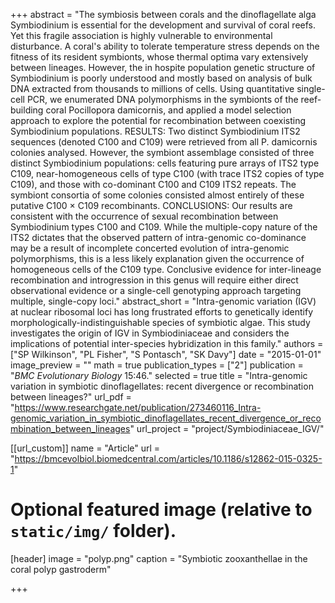 +++
abstract = "The symbiosis between corals and the dinoflagellate alga Symbiodinium is essential for the development and survival of coral reefs. Yet this fragile association is highly vulnerable to environmental disturbance. A coral's ability to tolerate temperature stress depends on the fitness of its resident symbionts, whose thermal optima vary extensively between lineages. However, the in hospite population genetic structure of Symbiodinium is poorly understood and mostly based on analysis of bulk DNA extracted from thousands to millions of cells. Using quantitative single-cell PCR, we enumerated DNA polymorphisms in the symbionts of the reef-building coral Pocillopora damicornis, and applied a model selection approach to explore the potential for recombination between coexisting Symbiodinium populations. RESULTS: Two distinct Symbiodinium ITS2 sequences (denoted C100 and C109) were retrieved from all P. damicornis colonies analysed. However, the symbiont assemblage consisted of three distinct Symbiodinium populations: cells featuring pure arrays of ITS2 type C109, near-homogeneous cells of type C100 (with trace ITS2 copies of type C109), and those with co-dominant C100 and C109 ITS2 repeats. The symbiont consortia of some colonies consisted almost entirely of these putative C100 × C109 recombinants. CONCLUSIONS: Our results are consistent with the occurrence of sexual recombination between Symbiodinium types C100 and C109. While the multiple-copy nature of the ITS2 dictates that the observed pattern of intra-genomic co-dominance may be a result of incomplete concerted evolution of intra-genomic polymorphisms, this is a less likely explanation given the occurrence of homogeneous cells of the C109 type. Conclusive evidence for inter-lineage recombination and introgression in this genus will require either direct observational evidence or a single-cell genotyping approach targeting multiple, single-copy loci."
abstract_short = "Intra-genomic variation (IGV) at nuclear ribosomal loci has long frustrated efforts to genetically identify morphologically-indistinguishable species of symbiotic algae. This study investigates the origin of IGV in Symbiodiniaceae and considers the implications of potential inter-species hybridization in this family."
authors = ["SP Wilkinson", "PL Fisher", "S Pontasch", "SK Davy"]
date = "2015-01-01"
image_preview = ""
math = true
publication_types = ["2"]
publication = "*BMC Evolutionary Biology* 15:46."
selected = true
title = "Intra-genomic variation in symbiotic dinoflagellates: recent divergence or recombination between lineages?"
url_pdf = "https://www.researchgate.net/publication/273460116_Intra-genomic_variation_in_symbiotic_dinoflagellates_recent_divergence_or_recombination_between_lineages"
url_project = "project/Symbiodiniaceae_IGV/"


[[url_custom]]
name = "Article"
url = "https://bmcevolbiol.biomedcentral.com/articles/10.1186/s12862-015-0325-1"

# Optional featured image (relative to `static/img/` folder).
[header]
image = "polyp.png"
caption = "Symbiotic zooxanthellae in the coral polyp gastroderm"

+++

